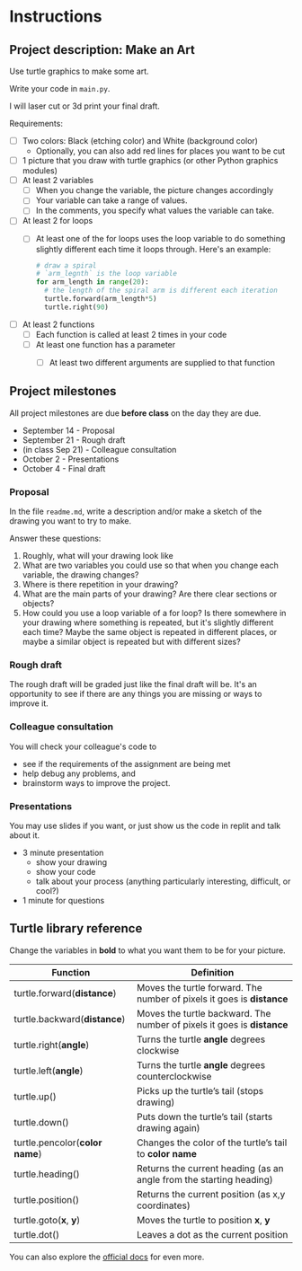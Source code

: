 # Instructions  

## Project description: Make an Art

Use turtle graphics to make some art.

Write your code in `main.py`.

I will laser cut or 3d print your final draft.

Requirements:
* [ ] Two colors: Black (etching color) and White (background color)
    * Optionally, you can also add red lines for places you want to be cut
* [ ] 1 picture that you draw with turtle graphics (or other Python graphics modules)
* [ ] At least 2 variables
    * [ ] When you change the variable, the picture changes accordingly
    * [ ] Your variable can take a range of values.
    * [ ] In the comments, you specify what values the variable can take.
* [ ] At least 2 for loops
    * [ ] At least one of the for loops uses the loop variable to do something slightly different each time it loops through. Here's an example:

      ```python
      # draw a spiral
      # `arm_legnth` is the loop variable
      for arm_length in range(20):
        # the length of the spiral arm is different each iteration
        turtle.forward(arm_length*5) 
        turtle.right(90)
      ```
* [ ] At least 2 functions
  * [ ] Each function is called at least 2 times in your code
  * [ ] At least one function has a parameter
      * [ ] At least two different arguments are supplied to that function


## Project milestones

All project milestones are due **before class** on the day they are due.

* September 14 - Proposal
* September 21 - Rough draft
* (in class Sep 21) - Colleague consultation
* October 2 - Presentations
* October 4 - Final draft

### Proposal

In the file `readme.md`, write a description and/or make a sketch of the drawing you want to try to make.

Answer these questions:

1. Roughly, what will your drawing look like
2. What are two variables you could use so that when you change each variable, the drawing changes?
3. Where is there repetition in your drawing?
4. What are the main parts of your drawing? Are there clear sections or objects?
5. How could you use a loop variable of a for loop? Is there somewhere in your drawing where something is repeated, but it's slightly different each time? Maybe the same object is repeated in different places, or maybe a similar object is repeated but with different sizes?

### Rough draft

The rough draft will be graded just like the final draft will be. It's an opportunity to see if there are any things you are missing or ways to improve it.

### Colleague consultation

You will check your colleague's code to
* see if the requirements of the assignment are being met
* help debug any problems, and
* brainstorm ways to improve the project.

### Presentations

You may use slides if you want, or just show us the code in replit and talk about it.

* 3 minute presentation
  * show your drawing
  * show your code
  * talk about your process (anything particularly interesting, difficult, or cool?)
* 1 minute for questions

## Turtle library reference

Change the variables in **bold** to what you want them to be for your picture.

| Function | Definition |
| --- | --- |
|  turtle.forward(**distance**) | Moves the turtle forward. The number of pixels it goes is **distance**
| turtle.backward(**distance**) | Moves the turtle backward. The number of pixels it goes is **distance**
| turtle.right(**angle**) | Turns the turtle **angle** degrees clockwise
| turtle.left(**angle**) | Turns the turtle **angle** degrees counterclockwise
| turtle.up() | Picks up the turtle’s tail (stops drawing)
| turtle.down() | Puts down the turtle’s tail (starts drawing again)
| turtle.pencolor(**color name**) | Changes the color of the turtle’s tail to **color name**
| turtle.heading() | Returns the current heading (as an angle from the starting heading)
| turtle.position() | Returns the current position (as x,y coordinates)
| turtle.goto(**x**, **y**) | Moves the turtle to position **x**, **y**
| turtle.dot() | Leaves a dot as the current position

You can also explore the [official docs](https://docs.python.org/3/library/turtle.html) for even more.  
